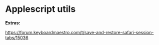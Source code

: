 # Applescript utils







**Extras:**

https://forum.keyboardmaestro.com/t/save-and-restore-safari-session-tabs/15036

